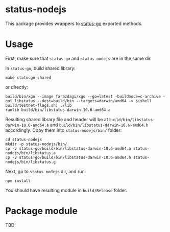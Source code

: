 # status-nodejs

This package provides wrappers to [status-go](https://github.com/status-im/status-go) exported methods.

# Usage

First, make sure that `status-go` and `status-nodejs` are in the same dir.

In `status-go`, build shared library:

```make statusgo-shared```

or directly:

```
build/bin/xgo --image farazdagi/xgo --go=latest -buildmode=c-archive -out libstatus --dest=build/bin --targets=darwin/amd64 -v $(shell build/testnet-flags.sh) ./lib
ranlib build/bin/libstatus-darwin-10.6-amd64.a
```

Resulting shared library file and header will be at `build/bin/libstatus-darwin-10.6-amd64.a` and `build/bin/libstatus-darwin-10.6-amd64.h` accordingly. Copy them into `status-nodejs/bin/` folder:

```
cd status-nodejs
mkdir -p status-nodejs/bin/
cp -v status-go/build/bin/libstatus-darwin-10.6-amd64.a status-nodejs/bin/libstatus.a
cp -v status-go/build/bin/libstatus-darwin-10.6-amd64.h status-nodejs/bin/libstatus.g
```

Next, go to `status-nodejs` dir, and run:

```
npm install
```

You should have resulting module in `build/Release` folder.

# Package module

TBD
